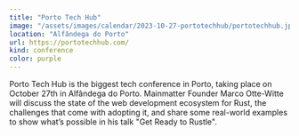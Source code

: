 ```yaml
---
title: "Porto Tech Hub"
image: "/assets/images/calendar/2023-10-27-portotechhub/portotechhub.jpg"
location: "Alfândega do Porto"
url: https://portotechhub.com/
kind: conference
color: purple
---
```


Porto Tech Hub is the biggest tech conference in Porto, taking place on October 27th in Alfândega do Porto. Mainmatter Founder Marco Otte-Witte will discuss the state of the web development ecosystem for Rust, the challenges that come with adopting it, and share some real-world examples to show what’s possible in his talk "Get Ready to Rustle".
